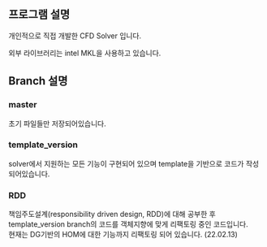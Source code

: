 ## 프로그램 설명
개인적으로 직접 개발한 CFD Solver 입니다.

외부 라이브러리는 intel MKL을 사용하고 있습니다.


## Branch 설명
### master
초기 파일들만 저장되어있습니다.

### template_version
solver에서 지원하는 모든 기능이 구현되어 있으며 template을 기반으로 코드가 작성되어있습니다.

### RDD
책임주도설계(responsibility driven design, RDD)에 대해 공부한 후 template_version branch의 코드를 객체지향에 맞게 리팩토링 중인 코드입니다.  
현재는 DG기반의 HOM에 대한 기능까지 리팩토링 되어 있습니다. (22.02.13)
